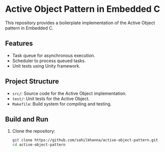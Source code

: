 # Active Object Pattern in Embedded C

This repository provides a boilerplate implementation of the Active Object pattern in Embedded C.

## Features
- Task queue for asynchronous execution.
- Scheduler to process queued tasks.
- Unit tests using Unity framework.

## Project Structure
- `src/`: Source code for the Active Object implementation.
- `test/`: Unit tests for the Active Object.
- `Makefile`: Build system for compiling and testing.

## Build and Run
1. Clone the repository:
   ```bash
   git clone https://github.com/sahilkhanna/active-object-pattern.git
   cd active-object-pattern
